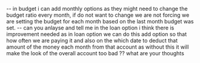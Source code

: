 -- in budget i can add monthly options as they might need to change the budget ratio every month, if do not want to change we are not forcing we are setting the budget for each month based on the last month budget was set.
--  can you anlayse and tell me in the loan option i think there is improvement needed as in loan option we can do this add option so that how often we are paying it and also on the which date to deduct that amount of the money each month from that account as without this it will make the look of the overall account too bad ?? what are your thoughts

